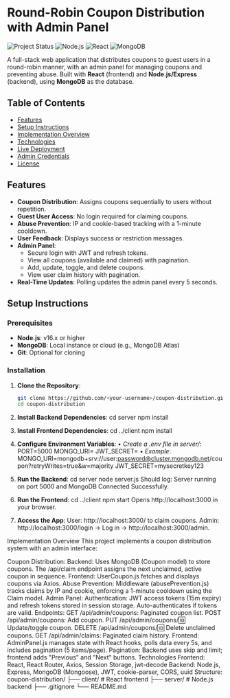 # Round-Robin Coupon Distribution with Admin Panel

![Project Status](https://img.shields.io/badge/status-completed-green.svg)
![Node.js](https://img.shields.io/badge/Node.js-v16+-blue.svg)
![React](https://img.shields.io/badge/React-v18+-blue.svg)
![MongoDB](https://img.shields.io/badge/MongoDB-v6+-green.svg)

A full-stack web application that distributes coupons to guest users in a round-robin manner, with an admin panel for managing coupons and preventing abuse. Built with **React** (frontend) and **Node.js/Express** (backend), using **MongoDB** as the database.

## Table of Contents
- [Features](#features)
- [Setup Instructions](#setup-instructions)
- [Implementation Overview](#implementation-overview)
- [Technologies](#technologies)
- [Live Deployment](#live-deployment)
- [Admin Credentials](#admin-credentials)
- [License](#license)

## Features
- **Coupon Distribution**: Assigns coupons sequentially to users without repetition.
- **Guest User Access**: No login required for claiming coupons.
- **Abuse Prevention**: IP and cookie-based tracking with a 1-minute cooldown.
- **User Feedback**: Displays success or restriction messages.
- **Admin Panel**:
  - Secure login with JWT and refresh tokens.
  - View all coupons (available and claimed) with pagination.
  - Add, update, toggle, and delete coupons.
  - View user claim history with pagination.
- **Real-Time Updates**: Polling updates the admin panel every 5 seconds.

## Setup Instructions

### Prerequisites
- **Node.js**: v16.x or higher
- **MongoDB**: Local instance or cloud (e.g., MongoDB Atlas)
- **Git**: Optional for cloning

### Installation
1. **Clone the Repository**:
   ```bash
   git clone https://github.com/<your-username>/coupon-distribution.git
   cd coupon-distribution

2. **Install Backend Dependencies**:
   cd server
   npm install

3. **Install Frontend Dependencies**:
   cd ../client
   npm install
4. **Configure Environment Variables**:
      • *Create a .env file in server/*:
         PORT=5000
         MONGO_URI=<your-mongodb-connection-string>
      JWT_SECRET=<your-secret-key>
      • *Example*:
         MONGO_URI=mongodb+srv://user:password@cluster.mongodb.net/coupon?retryWrites=true&w=majority
         JWT_SECRET=mysecretkey123
5. **Run the Backend**:
   cd server
   node server.js
   Should log: Server running on port 5000 and MongoDB Connected Successfully.
6. **Run the Frontend**:
   cd ../client
   npm start
   Opens http://localhost:3000 in your browser.
7. **Access the App**:
   User: http://localhost:3000/ to claim coupons.
   Admin: http://localhost:3000/login → Log in → http://localhost:3000/admin.

Implementation Overview
This project implements a coupon distribution system with an admin interface:

Coupon Distribution:
Backend: Uses MongoDB (Coupon model) to store coupons. The /api/claim endpoint assigns the next unclaimed, active coupon in sequence.
Frontend: UserCoupon.js fetches and displays coupons via Axios.
Abuse Prevention:
Middleware (abusePrevention.js) tracks claims by IP and cookie, enforcing a 1-minute cooldown using the Claim model.
Admin Panel:
Authentication: JWT access tokens (15m expiry) and refresh tokens stored in session storage. Auto-authenticates if tokens are valid.
Endpoints:
GET /api/admin/coupons: Paginated coupon list.
POST /api/admin/coupons: Add coupon.
PUT /api/admin/coupons/:id: Update/toggle coupon.
DELETE /api/admin/coupons/:id: Delete unclaimed coupons.
GET /api/admin/claims: Paginated claim history.
Frontend: AdminPanel.js manages state with React hooks, polls data every 5s, and includes pagination (5 items/page).
Pagination: Backend uses skip and limit; frontend adds "Previous" and "Next" buttons.
Technologies
Frontend: React, React Router, Axios, Session Storage, jwt-decode
Backend: Node.js, Express, MongoDB (Mongoose), JWT, cookie-parser, CORS, uuid
Structure:
coupon-distribution/
├── client/         # React frontend
├── server/         # Node.js backend
├── .gitignore
└── README.md